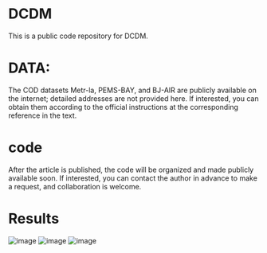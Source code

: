 # DCDM

This is a public code repository for DCDM.

# DATA:

The COD datasets Metr-la, PEMS-BAY, and BJ-AIR are publicly available on the internet; detailed addresses are not provided here. If interested, you can obtain them according to the official instructions at the corresponding reference in the text.

# code

After the article is published, the code will be organized and made publicly available soon. If interested, you can contact the author in advance to make a request, and collaboration is welcome.

# Results
![image](https://github.com/user-attachments/assets/b011284d-6ee8-48f1-9d04-76d31aec7a8a)
![image](https://github.com/user-attachments/assets/275ec176-fcf1-4c8b-bc7d-da44a3977723)
![image](https://github.com/user-attachments/assets/10542772-c6f0-454c-ad29-ccbe41494a74)




 





